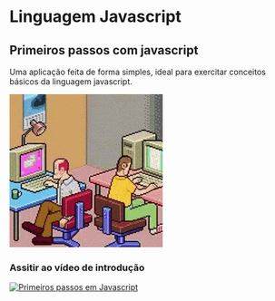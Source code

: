 # Linguagem Javascript
## Primeiros passos com javascript
Uma aplicação feita de forma simples, ideal para exercitar conceitos básicos da linguagem javascript.

![Developers](https://github.com/jefferson29rodrigues/-javascript/blob/master/developer-tenor.gif)
### Assitir ao vídeo de introdução
[![Primeiros passos em Javascript](http://img.youtube.com/vi/ZeY0AAx1GAw/0.jpg)](http://www.youtube.com/watch?v=ZeY0AAx1GAw "Vídeo de introdução ao curso")
